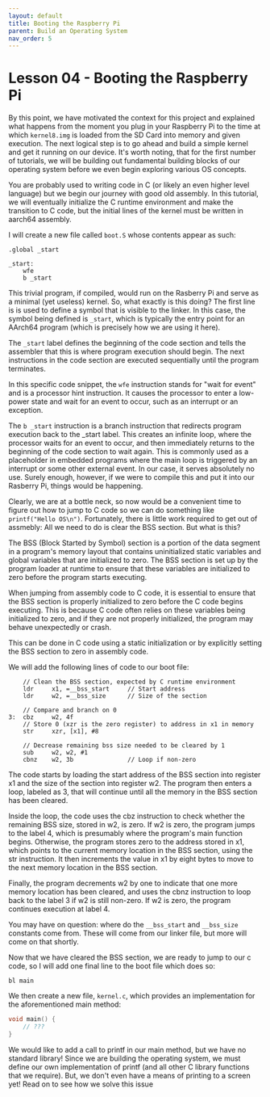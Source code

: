```yaml
---
layout: default
title: Booting the Raspberry Pi
parent: Build an Operating System
nav_order: 5
---
```

# **Lesson 04** - Booting the Raspberry Pi

By this point, we have motivated the context for this project and explained what happens from the moment you plug in your Raspberry Pi to the time at which `kernel8.img` is loaded from the SD Card into memory and given execution. The next logical step is to go ahead and build a simple kernel and get it running on our device. It's worth noting, that for the first number of tutorials, we will be building out fundamental building blocks of our operating system before we even begin exploring various OS concepts.

You are probably used to writing code in C (or likely an even higher level language) but we begin our journey with good old assembly. In this tutorial, we will eventually initialize the C runtime environment and make the transition to C code, but the initial lines of the kernel must be written in aarch64 assembly.

I will create a new file called `boot.S` whose contents appear as such:

```
.global _start

_start:
	wfe
 	b _start
```

This trivial program, if compiled, would run on the Rasberry Pi and serve as a minimal (yet useless) kernel. So, what exactly is this doing? The first line is is used to define a symbol that is visible to the linker. In this case, the symbol being defined is `_start`, which is typically the entry point for an AArch64 program (which is precisely how we are using it here).

The `_start` label defines the beginning of the code section and tells the assembler that this is where program execution should begin. The next instructions in the code section are executed sequentially until the program terminates.

In this specific code snippet, the `wfe` instruction stands for "wait for event" and is a processor hint instruction. It causes the processor to enter a low-power state and wait for an event to occur, such as an interrupt or an exception.

The `b _start` instruction is a branch instruction that redirects program execution back to the _start label. This creates an infinite loop, where the processor waits for an event to occur, and then immediately returns to the beginning of the code section to wait again. This is commonly used as a placeholder in embedded programs where the main loop is triggered by an interrupt or some other external event. In our case, it serves absolutely no use. Surely enough, however, if we were to compile this and put it into our Rasberry Pi, things would be happening.

Clearly, we are at a bottle neck, so now would be a convenient time to figure out how to jump to C code so we can do something like `printf("Hello OS\n")`. Fortunately, there is little work required to get out of assmebly: All we need to do is clear the BSS section. But what is this?

The BSS (Block Started by Symbol) section is a portion of the data segment in a program's memory layout that contains uninitialized static variables and global variables that are initialized to zero. The BSS section is set up by the program loader at runtime to ensure that these variables are initialized to zero before the program starts executing.

When jumping from assembly code to C code, it is essential to ensure that the BSS section is properly initialized to zero before the C code begins executing. This is because C code often relies on these variables being initialized to zero, and if they are not properly initialized, the program may behave unexpectedly or crash.

This can be done in C code using a static initialization or by explicitly setting the BSS section to zero in assembly code.

We will add the following lines of code to our boot file:
```
    // Clean the BSS section, expected by C runtime environment
    ldr     x1, =__bss_start     // Start address
    ldr     w2, =__bss_size      // Size of the section

	// Compare and branch on 0
3:  cbz     w2, 4f               
	// Store 0 (xzr is the zero register) to address in x1 in memory
    str     xzr, [x1], #8

	// Decrease remaining bss size needed to be cleared by 1
    sub     w2, w2, #1
    cbnz    w2, 3b               // Loop if non-zero
```
The code starts by loading the start address of the BSS section into register x1 and the size of the section into register w2. The program then enters a loop, labeled as 3, that will continue until all the memory in the BSS section has been cleared.

Inside the loop, the code uses the cbz instruction to check whether the remaining BSS size, stored in w2, is zero. If w2 is zero, the program jumps to the label 4, which is presumably where the program's main function begins. Otherwise, the program stores zero to the address stored in x1, which points to the current memory location in the BSS section, using the str instruction. It then increments the value in x1 by eight bytes to move to the next memory location in the BSS section.

Finally, the program decrements w2 by one to indicate that one more memory location has been cleared, and uses the cbnz instruction to loop back to the label 3 if w2 is still non-zero. If w2 is zero, the program continues execution at label 4.

You may have on question: where do the `__bss_start` and `__bss_size` constants come from. These will come from our linker file, but more will come on that shortly.

Now that we have cleared the BSS section, we are ready to jump to our c code, so I will add one final line to the boot file which does so:
```
bl main
```

We then create a new file, `kernel.c`, which provides an implementation for the aforementioned main method:
```c
void main() {
    // ???
}
```

We would like to add a call to printf in our main method, but we have no standard library! Since we are building the operating system, we must define our own implementation of printf (and all other C library functions that we require). But, we don't even have a means of printing to a screen yet! Read on to see how we solve this issue